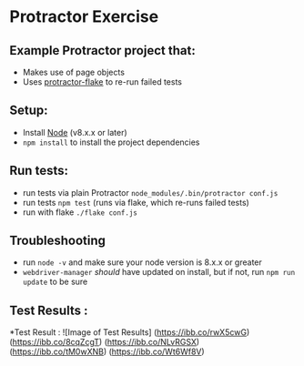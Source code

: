 # Protractor Exercise

## Example Protractor project that:
* Makes use of page objects
* Uses [protractor-flake](https://github.com/NickTomlin/protractor-flake) to re-run failed tests

## Setup:
* Install [Node](http://nodejs.org) (v8.x.x or later)
* `npm install` to install the project dependencies

## Run tests:
* run tests via plain Protractor `node_modules/.bin/protractor conf.js`
* run tests `npm test` (runs via flake, which re-runs failed tests)
* run with flake `./flake conf.js`

## Troubleshooting
* run `node -v` and make sure your node version is 8.x.x or greater
* `webdriver-manager` _should_ have updated on install, but if not, run `npm run update` to be sure


## Test Results : 

*Test Result : ![Image of Test Results]
(https://ibb.co/rwX5cwG)
(https://ibb.co/8cqZcgT)
(https://ibb.co/NLvRGSX)
(https://ibb.co/tM0wXNB)
(https://ibb.co/Wt6Wf8V)
